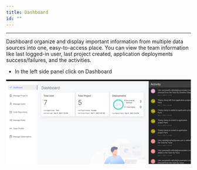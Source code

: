 ```yaml
---
title: Dashboard
id: ""
---
```

---

Dashboard organize and display important information from multiple data sources into one, easy-to-access place. You can view the team information like last logged-in user, last project created, application deployments success/failures, and the activities.

- In the left side panel click on Dashboard

![Dashboard](/learn/assets/TeamDashboard.png)



